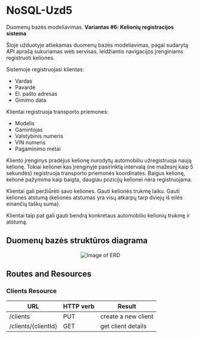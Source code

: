 # NoSQL-Uzd5

Duomenų bazės modeliavimas. **Variantas #6: Kelionių registracijos sistema**

Šioje užduotyje atliekamas duomenų bazės modeliavimas, pagal sudarytą API aprašą sukuriamas web servisas, leidžiantis navigacijos įrenginiams registruoti keliones.

Sistemoje registruojasi klientas:
- Vardas  
- Pavardė  
- El. pašto adresas  
- Gimimo data  

Klientai registruoja transporto priemones:
- Modelis
- Gamintojas
- Valstybinis numeris
- VIN numeris
- Pagaminimo metai

Kliento įrenginys pradėjus kelionę nurodytų automobiliu užregistruoja naują kelionę. Tokiai kelionei kas įrenginyje pasirinktą intervalą (ne mažesnį kaip 5 sekundės) registruoja transporto priemonės koordinates. Baigus kelionę, kelionė pažymima kaip baigta, daugiau pozicijų kelionei nėra registruojama.

Klientai gali peržiūrėti savo keliones. Gauti kelionės trukmę laiku. Gauti kelionės atstumą (kelionės atstumas yra visų atkarpų tarp dviejų iš eilės einančių taškų suma).

Klientai taip pat gali gauti bendrą konkretaus automobilio kelionių trukmę ir atstumą.

## Duomenų bazės struktūros diagrama
<p align="center">
  <img alt="Image of ERD" src="https://raw.github.com/evelinavait/NoSQL-Uzd5/master/images/ER-diagram.pdf" />
</p>

## Routes and Resources
### Clients Resource
|URL|HTTP verb|Result|
|---|---|---|
/clients|PUT|create a new client|
/clients/{clientId}|GET|get client details|
